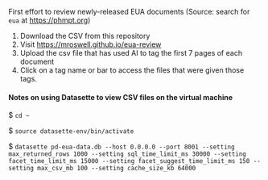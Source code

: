 First effort to review newly-released EUA documents (Source: search for `eua` at https://phmpt.org) 

1. Download the CSV from this repository
2. Visit https://mroswell.github.io/eua-review
3. Upload the csv file that has used AI to tag the first 7 pages of each document
4. Click on a tag name or bar to access the files that were given those tags.

#### Notes on using Datasette to view CSV files on the virtual machine


$ ```cd ~```

$ ```source datasette-env/bin/activate```

$ ```datasette pd-eua-data.db --host 0.0.0.0 --port 8001 --setting max_returned_rows 1000 --setting sql_time_limit_ms 30000 --setting facet_time_limit_ms 15000 --setting facet_suggest_time_limit_ms 150 --setting max_csv_mb 100 --setting cache_size_kb 64000```
